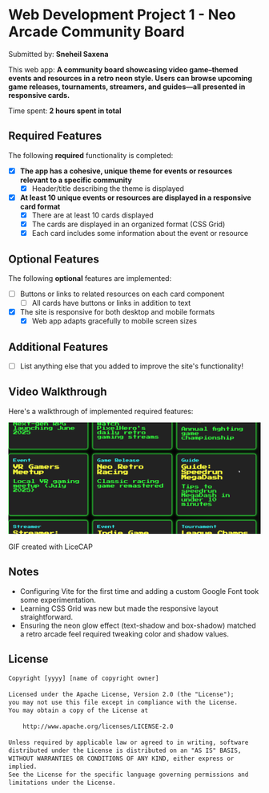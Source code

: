 # Web Development Project 1 - Neo Arcade Community Board

Submitted by: **Sneheil Saxena**

This web app: **A community board showcasing video game–themed events and resources in a retro neon style. Users can browse upcoming game releases, tournaments, streamers, and guides—all presented in responsive cards.**

Time spent: **2 hours spent in total**

## Required Features

The following **required** functionality is completed:

- [x] **The app has a cohesive, unique theme for events or resources relevant to a specific community**  
  - [x] Header/title describing the theme is displayed
- [x] **At least 10 unique events or resources are displayed in a responsive card format**  
  - [x] There are at least 10 cards displayed  
  - [x] The cards are displayed in an organized format (CSS Grid)  
  - [x] Each card includes some information about the event or resource

## Optional Features

The following **optional** features are implemented:

- [ ] Buttons or links to related resources on each card component  
  - [ ] All cards have buttons or links in addition to text
- [x] The site is responsive for both desktop and mobile formats  
  - [x] Web app adapts gracefully to mobile screen sizes

## Additional Features

- [ ] List anything else that you added to improve the site's functionality!

## Video Walkthrough

Here's a walkthrough of implemented required features:

<img src="webdev_project1.gif" title="Video Walkthrough" alt="Video Walkthrough" />

GIF created with LiceCAP

## Notes

- Configuring Vite for the first time and adding a custom Google Font took some experimentation.  
- Learning CSS Grid was new but made the responsive layout straightforward.  
- Ensuring the neon glow effect (text-shadow and box-shadow) matched a retro arcade feel required tweaking color and shadow values.

## License

    Copyright [yyyy] [name of copyright owner]

    Licensed under the Apache License, Version 2.0 (the "License");
    you may not use this file except in compliance with the License.
    You may obtain a copy of the License at

        http://www.apache.org/licenses/LICENSE-2.0

    Unless required by applicable law or agreed to in writing, software
    distributed under the License is distributed on an "AS IS" BASIS,
    WITHOUT WARRANTIES OR CONDITIONS OF ANY KIND, either express or implied.
    See the License for the specific language governing permissions and
    limitations under the License.